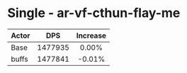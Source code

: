 # Single - ar-vf-cthun-flay-me
| Actor | DPS | Increase |
|---|:---:|:---:|
|Base|1477935|0.00%|
|buffs|1477841|-0.01%|
